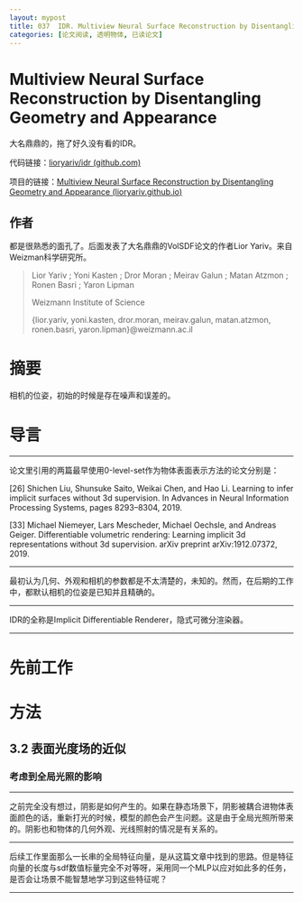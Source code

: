 ```yaml
---
layout: mypost
title: 037  IDR. Multiview Neural Surface Reconstruction by Disentangling Geometry and Appearance
categories: [论文阅读, 透明物体, 已读论文]
---
```


# Multiview Neural Surface Reconstruction by Disentangling Geometry and Appearance

大名鼎鼎的，拖了好久没有看的IDR。

代码链接：[lioryariv/idr (github.com)](https://github.com/lioryariv/idr)

项目的链接：[Multiview Neural Surface Reconstruction by Disentangling Geometry and Appearance (lioryariv.github.io)](https://lioryariv.github.io/idr/)

## 作者

都是很熟悉的面孔了。后面发表了大名鼎鼎的VolSDF论文的作者Lior Yariv。来自Weizman科学研究所。

>  Lior Yariv ; Yoni Kasten ; Dror Moran ; Meirav Galun ; Matan Atzmon ; Ronen Basri ; Yaron Lipman 
>
> Weizmann Institute of Science 
>
> {lior.yariv, yoni.kasten, dror.moran, meirav.galun, matan.atzmon, ronen.basri, yaron.lipman}@weizmann.ac.il

# 摘要

相机的位姿，初始的时候是存在噪声和误差的。

# 导言

---

论文里引用的两篇最早使用0-level-set作为物体表面表示方法的论文分别是：

[26] Shichen Liu, Shunsuke Saito, Weikai Chen, and Hao Li. Learning to  infer implicit surfaces without 3d supervision. In Advances in Neural  Information Processing Systems, pages 8293–8304, 2019.

[33] Michael Niemeyer, Lars Mescheder, Michael Oechsle, and Andreas  Geiger. Differentiable volumetric rendering: Learning implicit 3d  representations without 3d supervision. arXiv preprint arXiv:1912.07372, 2019.

---

最初认为几何、外观和相机的参数都是不太清楚的，未知的。然而，在后期的工作中，都默认相机的位姿是已知并且精确的。

---

IDR的全称是Implicit Differentiable Renderer，隐式可微分渲染器。

---

# 先前工作

# 方法

## 3.2 表面光度场的近似

### 考虑到全局光照的影响

---

之前完全没有想过，阴影是如何产生的。如果在静态场景下，阴影被耦合进物体表面颜色的话，重新打光的时候，模型的颜色会产生问题。这是由于全局光照所带来的。阴影也和物体的几何外观、光线照射的情况是有关系的。

---

后续工作里面那么一长串的全局特征向量，是从这篇文章中找到的思路。但是特征向量的长度与sdf数值标量完全不对等呀，采用同一个MLP以应对如此多的任务，是否会让场景不能智慧地学习到这些特征呢？

---

